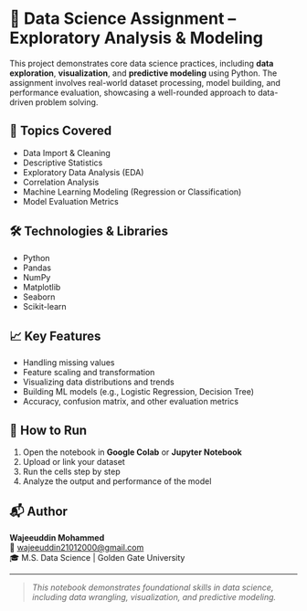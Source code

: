 # 📘 Data Science Assignment – Exploratory Analysis & Modeling

This project demonstrates core data science practices, including **data exploration**, **visualization**, and **predictive modeling** using Python. The assignment involves real-world dataset processing, model building, and performance evaluation, showcasing a well-rounded approach to data-driven problem solving.



## 🧠 Topics Covered

- Data Import & Cleaning
- Descriptive Statistics
- Exploratory Data Analysis (EDA)
- Correlation Analysis
- Machine Learning Modeling (Regression or Classification)
- Model Evaluation Metrics

## 🛠️ Technologies & Libraries

- Python
- Pandas
- NumPy
- Matplotlib
- Seaborn
- Scikit-learn

## 📈 Key Features

- Handling missing values
- Feature scaling and transformation
- Visualizing data distributions and trends
- Building ML models (e.g., Logistic Regression, Decision Tree)
- Accuracy, confusion matrix, and other evaluation metrics

## 🚀 How to Run

1. Open the notebook in **Google Colab** or **Jupyter Notebook**
2. Upload or link your dataset
3. Run the cells step by step
4. Analyze the output and performance of the model

## 📬 Author

**Wajeeuddin Mohammed**  
📧 wajeeuddin21012000@gmail.com  
🎓 M.S. Data Science | Golden Gate University

---

> *This notebook demonstrates foundational skills in data science, including data wrangling, visualization, and predictive modeling.*
